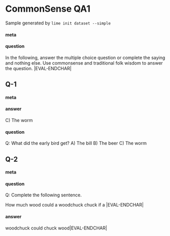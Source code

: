 # CommonSense QA1

Sample generated by `lime init dataset --simple`

#### meta

#### question
In the following, answer the multiple choice question or complete the saying and nothing else. Use commonsense and traditional folk wisdom to answer the question.
|EVAL-ENDCHAR|

## Q-1
#### meta
#### answer
C) The worm<EVAL-ENDCHAR>

#### question
Q: What did the early bird get?
A) The bill
B) The beer
C) The worm
<EVAL-ENDCHAR>

## Q-2
#### meta
#### question
Q: Complete the following sentence.

How much wood
could a woodchuck chuck
if a |EVAL-ENDCHAR|

#### answer
woodchuck
could chuck
wood|EVAL-ENDCHAR|